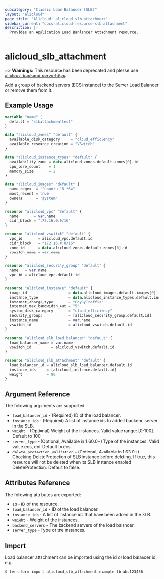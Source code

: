 ```yaml
---
subcategory: "Classic Load Balancer (SLB)"
layout: "alicloud"
page_title: "Alicloud: alicloud_slb_attachment"
sidebar_current: "docs-alicloud-resource-slb-attachment"
description: |-
  Provides an Application Load Banlancer Attachment resource.
---
```


# alicloud\_slb\_attachment

~> **Warnings:** This resource has been deprecated and please use [alicloud_backend_serverhttps](//www.terraform.io/docs/providers/alicloud/r/slb_backend_server.html).

Add a group of backend servers (ECS instance) to the Server Load Balancer or remove them from it.

## Example Usage

```terraform
variable "name" {
  default = "slbattachmenttest"
}

data "alicloud_zones" "default" {
  available_disk_category     = "cloud_efficiency"
  available_resource_creation = "VSwitch"
}

data "alicloud_instance_types" "default" {
  availability_zone = data.alicloud_zones.default.zones[0].id
  cpu_core_count    = 1
  memory_size       = 2
}

data "alicloud_images" "default" {
  name_regex  = "^ubuntu_18.*64"
  most_recent = true
  owners      = "system"
}

resource "alicloud_vpc" "default" {
  name       = var.name
  cidr_block = "172.16.0.0/16"
}

resource "alicloud_vswitch" "default" {
  vpc_id       = alicloud_vpc.default.id
  cidr_block   = "172.16.0.0/16"
  zone_id      = data.alicloud_zones.default.zones[0].id
  vswitch_name = var.name
}

resource "alicloud_security_group" "default" {
  name   = var.name
  vpc_id = alicloud_vpc.default.id
}

resource "alicloud_instance" "default" {
  image_id                   = data.alicloud_images.default.images[0].id
  instance_type              = data.alicloud_instance_types.default.instance_types[0].id
  internet_charge_type       = "PayByTraffic"
  internet_max_bandwidth_out = "5"
  system_disk_category       = "cloud_efficiency"
  security_groups            = [alicloud_security_group.default.id]
  instance_name              = var.name
  vswitch_id                 = alicloud_vswitch.default.id
}

resource "alicloud_slb_load_balancer" "default" {
  load_balancer_name = var.name
  vswitch_id         = alicloud_vswitch.default.id
}

resource "alicloud_slb_attachment" "default" {
  load_balancer_id = alicloud_slb_load_balancer.default.id
  instance_ids     = [alicloud_instance.default.id]
  weight           = 90
}
```

## Argument Reference

The following arguments are supported:

* `load_balancer_id` - (Required) ID of the load balancer.
* `instance_ids` - (Required) A list of instance ids to added backend server in the SLB.
* `weight` - (Optional) Weight of the instances. Valid value range: [0-100]. Default to 100.
* `server_type` - (Optional, Available in 1.60.0+) Type of the instances. Valid value ecs, eni. Default to ecs.
* `delete_protection_validation` - (Optional, Available in 1.63.0+) Checking DeleteProtection of SLB instance before deleting. If true, this resource will not be deleted when its SLB instance enabled DeleteProtection. Default to false.

## Attributes Reference

The following attributes are exported:

* `id` - ID of the resource.
* `load_balancer_id` - ID of the load balancer.
* `instance_ids` - A list of instance ids that have been added in the SLB.
* `weight` - Weight of the instances.
* `backend_servers` - The backend servers of the load balancer.
* `server_type` - Type of the instances.

## Import

Load balancer attachment can be imported using the id or load balancer id, e.g.

```shell
$ terraform import alicloud_slb_attachment.example lb-abc123456
```
